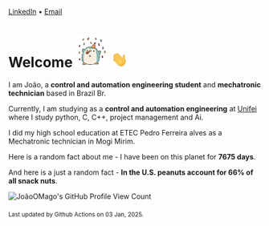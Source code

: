 [LinkedIn](https://www.linkedin.com/in/joão-pedro-gozzoli-b95641301/) &bull;
[Email](joaopedrogozzoli@gmail.com)

# Welcome <img src="happy.gif" height="64px" /> <img src="wave.gif" height="32px" />

I am João, a  **control and automation engineering student** and **mechatronic technician** based in Brazil Br.

Currently, I am studying as a **control and automation engineering** at [Unifei](https://unifei.edu.br) where I study python, C, C++, project management and Ai.

I did my high school education at ETEC Pedro Ferreira alves as a Mechatronic technician in Mogi Mirim.

Here is a random fact about me - I have been on this planet for **7675 days**.

And here is a just a random fact -  **In the U.S. peanuts account for 66% of all snack nuts**.

![JoãoOMago's GitHub Profile View Count](https://komarev.com/ghpvc/?username=JoaoOMago)

<sub>Last updated by Github Actions on 03 Jan, 2025.</sub>
